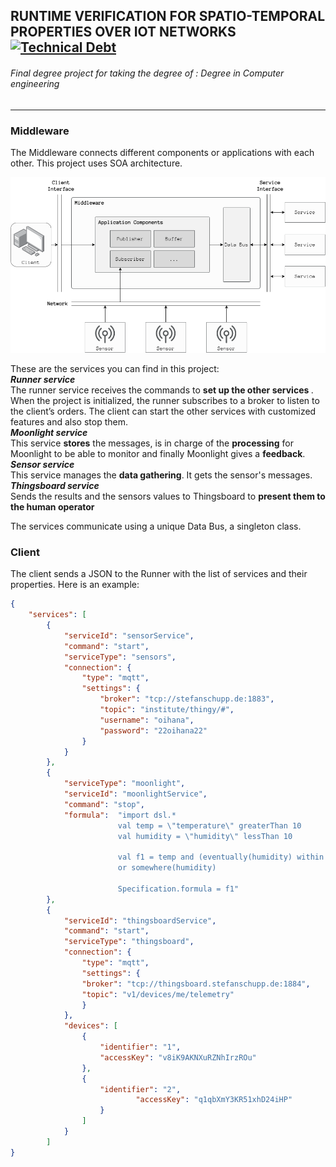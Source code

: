 ## RUNTIME VERIFICATION FOR SPATIO-TEMPORAL PROPERTIES OVER IOT NETWORKS [![Technical Debt](https://sonarcloud.io/api/project_badges/measure?project=oihanagarciaa_GBL-IoTMonitoringSTREL&metric=sqale_index)](https://sonarcloud.io/summary/new_code?id=oihanagarciaa_GBL-IoTMonitoringSTREL)

###### _Final degree project for taking the degree of_ : Degree in Computer engineering
___
### Middleware

<p>The Middleware connects different components or applications with each other.
This project uses SOA architecture.</p>
<img src="https://github.com/oihanagarciaa/GBL-IoTMonitoringSTREL/blob/main/Documents/Images/Middleware-Middleware%20diagram.drawio%20(2).png"/>
<p>These are the services you can find in this project: <br>
<strong><em>Runner service</em></strong><br>
The runner service receives the commands to <strong>set up the other services
</strong>. When the project is initialized, the runner subscribes to a broker
to listen to the client’s orders. The client can start the other services with
customized features and also stop them.
<br><strong><em>Moonlight service</em></strong><br>
This service <strong>stores</strong> the messages, is in charge of the <strong>
processing</strong> for Moonlight to be able to monitor and finally Moonlight
gives a <strong>feedback</strong>.
<br><strong><em>Sensor service</em></strong><br>
This service manages the <strong>data gathering</strong>. It gets the sensor's messages.
<br><strong><em>Thingsboard service</em></strong><br>
Sends the results and the sensors values to Thingsboard to <strong>present them
to the human operator</strong>

The services communicate using a unique Data Bus, a singleton class.
</p>

### Client
<p>The client sends a JSON to the Runner with the list of services and their 
properties. Here is an example:</p>

```json
{
	"services": [
		{
			"serviceId": "sensorService",
			"command": "start",
			"serviceType": "sensors",
			"connection": {
				"type": "mqtt",
				"settings": {
					"broker": "tcp://stefanschupp.de:1883",
					"topic": "institute/thingy/#",
					"username": "oihana",
					"password": "22oihana22"
				}
			}
		},
		{
			"serviceType": "moonlight",
			"serviceId": "moonlightService",
			"command": "stop",
			"formula":  "import dsl.*
			            val temp = \"temperature\" greaterThan 10 
			            val humidity = \"humidity\" lessThan 10 

			            val f1 = temp and (eventually(humidity) within interval(0, 1)) 
			            or somewhere(humidity) 

			            Specification.formula = f1"
		},
		{
			"serviceId": "thingsboardService",
			"command": "start",
			"serviceType": "thingsboard",
			"connection": {
				"type": "mqtt",
				"settings": {
				"broker": "tcp://thingsboard.stefanschupp.de:1884",
				"topic": "v1/devices/me/telemetry"
				}
			},
			"devices": [
				{
					"identifier": "1",
					"accessKey": "v8iK9AKNXuRZNhIrzROu"
				},
				{
					"identifier": "2",
			    	        "accessKey": "q1qbXmY3KR51xhD24iHP"
			        }
		        ]
	        }
        ]
}
```
